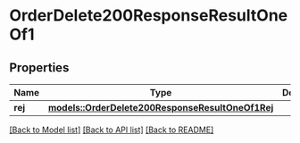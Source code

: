 # OrderDelete200ResponseResultOneOf1

## Properties

Name | Type | Description | Notes
------------ | ------------- | ------------- | -------------
**rej** | [**models::OrderDelete200ResponseResultOneOf1Rej**](_order_delete_200_response_result_oneOf_1_Rej.md) |  | 

[[Back to Model list]](../README.md#documentation-for-models) [[Back to API list]](../README.md#documentation-for-api-endpoints) [[Back to README]](../README.md)


